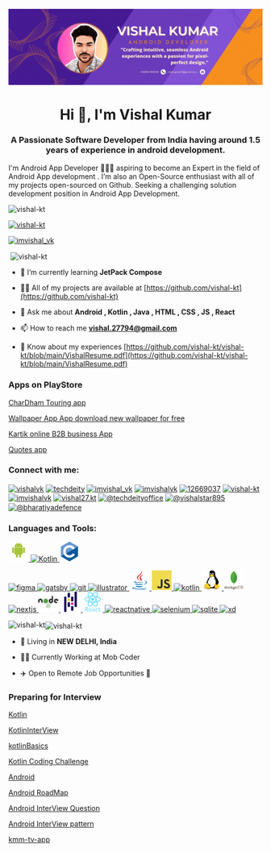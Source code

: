 
 <a href="https://www.github.com/vishal-kt" target="_blank" rel="noreferrer"> <img src="https://raw.githubusercontent.com/vishal-kt/vishal-kt/main/vishalbanner.gif" alt="xd" /> </a>
<h1 align="center">Hi 👋, I'm Vishal Kumar</h1>
<h3 align="center">A Passionate Software Developer from India having around 1.5 years of experience in android development.</h3>

I'm  Android  App Developer 👨🏻‍💻 aspiring to become an Expert in the field of Android App  development . I’m also an Open-Source enthusiast with all of my projects open-sourced on Github. Seeking a challenging solution development position in Android App Development. 

<p align="left"> <img src="https://komarev.com/ghpvc/?username=vishal-kt&label=Profile%20views&color=0e75b6&style=flat" alt="vishal-kt" /> </p>

<p align="left"> <a href="https://github.com/ryo-ma/github-profile-trophy"><img src="https://github-profile-trophy.vercel.app/?username=vishal-kt" alt="vishal-kt" /></a> </p>

<p align="left"> <a href="https://twitter.com/imvishal_vk" target="blank"><img src="https://img.shields.io/twitter/follow/imvishal_vk?logo=twitter&style=for-the-badge" alt="imvishal_vk" /></a> </p>

<p>&nbsp;<img align="center" src="https://github-readme-stats.vercel.app/api?username=vishal-kt&show_icons=true&locale=en" alt="vishal-kt" /></p>

- 🌱 I’m currently learning **JetPack Compose**

- 👨‍💻 All of my projects are available at [https://github.com/vishal-kt](https://github.com/vishal-kt)

- 💬 Ask me about **Android , Kotlin , Java , HTML , CSS , JS , React**

- 📫 How to reach me **vishal.27794@gmail.com**

- 📄 Know about my experiences [https://github.com/vishal-kt/vishal-kt/blob/main/VishalResume.pdf](https://github.com/vishal-kt/vishal-kt/blob/main/VishalResume.pdf)

<h3> Apps on PlayStore </h3>

[CharDham Touring app](https://play.google.com/store/apps/details?id=in.chardham.chardhamtour&hl=en_IN&gl=US)

[Wallpaper App App download new wallpaper for free](https://play.google.com/store/apps/details?id=net.xnano.android.dynamicwallpapers.paid&hl=en_IN&gl=US)

[Kartik online B2B business App](https://play.google.com/store/apps/details?id=com.kartikonlinewholeseller)

[Quotes app](https://play.google.com/store/apps/details?id=com.positive.quotesimages)


<h3 align="left">Connect with me:</h3>
<p align="left">
<a href="https://codepen.io/vishalvk" target="blank"><img align="center" src="https://raw.githubusercontent.com/rahuldkjain/github-profile-readme-generator/master/src/images/icons/Social/codepen.svg" alt="vishalvk" height="30" width="40" /></a>
<a href="https://dev.to/techdeity" target="blank"><img align="center" src="https://raw.githubusercontent.com/rahuldkjain/github-profile-readme-generator/master/src/images/icons/Social/devto.svg" alt="techdeity" height="30" width="40" /></a>
<a href="https://twitter.com/imvishal_vk" target="blank"><img align="center" src="https://raw.githubusercontent.com/rahuldkjain/github-profile-readme-generator/master/src/images/icons/Social/twitter.svg" alt="imvishal_vk" height="30" width="40" /></a>
<a href="https://linkedin.com/in/imvishalvk" target="blank"><img align="center" src="https://raw.githubusercontent.com/rahuldkjain/github-profile-readme-generator/master/src/images/icons/Social/linked-in-alt.svg" alt="imvishalvk" height="30" width="40" /></a>
<a href="https://stackoverflow.com/users/12669037" target="blank"><img align="center" src="https://raw.githubusercontent.com/rahuldkjain/github-profile-readme-generator/master/src/images/icons/Social/stack-overflow.svg" alt="12669037" height="30" width="40" /></a>
<a href="https://codesandbox.com/vishal-kt" target="blank"><img align="center" src="https://raw.githubusercontent.com/rahuldkjain/github-profile-readme-generator/master/src/images/icons/Social/codesandbox.svg" alt="vishal-kt" height="30" width="40" /></a>
<a href="https://fb.com/imvishalvk" target="blank"><img align="center" src="https://raw.githubusercontent.com/rahuldkjain/github-profile-readme-generator/master/src/images/icons/Social/facebook.svg" alt="imvishalvk" height="30" width="40" /></a>
<a href="https://instagram.com/vishal27.kt" target="blank"><img align="center" src="https://raw.githubusercontent.com/rahuldkjain/github-profile-readme-generator/master/src/images/icons/Social/instagram.svg" alt="vishal27.kt" height="30" width="40" /></a>
<a href="https://hashnode.com/@techdeityoffice" target="blank"><img align="center" src="https://raw.githubusercontent.com/rahuldkjain/github-profile-readme-generator/master/src/images/icons/Social/hashnode.svg" alt="@techdeityoffice" height="30" width="40" /></a>
<a href="https://medium.com/@vishalstar895" target="blank"><img align="center" src="https://raw.githubusercontent.com/rahuldkjain/github-profile-readme-generator/master/src/images/icons/Social/medium.svg" alt="@vishalstar895" height="30" width="40" /></a>
<a href="https://www.youtube.com/c/@bharatiyadefence" target="blank"><img align="center" src="https://raw.githubusercontent.com/rahuldkjain/github-profile-readme-generator/master/src/images/icons/Social/youtube.svg" alt="@bharatiyadefence" height="30" width="40" /></a>
</p>

<h3 align="left">Languages and Tools:</h3>
<p align="left"> <a href="https://developer.android.com" target="_blank" rel="noreferrer"> <img src="https://raw.githubusercontent.com/devicons/devicon/master/icons/android/android-original-wordmark.svg" alt="android" width="40" height="40"/> </a> 
  <a href="https://kotlinlang.org/" target="_blank" rel="noreferrer"> <img src="https://cdn.jsdelivr.net/gh/devicons/devicon/icons/kotlin/kotlin-original-wordmark.svg" alt="Kotlin" width="40" height="40"/> </a>
  <a href="https://www.cprogramming.com/" target="_blank" rel="noreferrer"> <img src="https://raw.githubusercontent.com/devicons/devicon/master/icons/c/c-original.svg" alt="c" width="40" height="40"/> </a>
  
  <a href="https://www.figma.com/" target="_blank" rel="noreferrer"> <img src="https://www.vectorlogo.zone/logos/figma/figma-icon.svg" alt="figma" width="40" height="40"/> </a> <a href="https://www.gatsbyjs.com/" target="_blank" rel="noreferrer"> <img src="https://www.vectorlogo.zone/logos/gatsbyjs/gatsbyjs-icon.svg" alt="gatsby" width="40" height="40"/> </a> <a href="https://git-scm.com/" target="_blank" rel="noreferrer"> <img src="https://www.vectorlogo.zone/logos/git-scm/git-scm-icon.svg" alt="git" width="40" height="40"/> </a> <a href="https://www.adobe.com/in/products/illustrator.html" target="_blank" rel="noreferrer"> <img src="https://www.vectorlogo.zone/logos/adobe_illustrator/adobe_illustrator-icon.svg" alt="illustrator" width="40" height="40"/> </a> <a href="https://www.java.com" target="_blank" rel="noreferrer"> <img src="https://raw.githubusercontent.com/devicons/devicon/master/icons/java/java-original.svg" alt="java" width="40" height="40"/> </a> <a href="https://developer.mozilla.org/en-US/docs/Web/JavaScript" target="_blank" rel="noreferrer"> <img src="https://raw.githubusercontent.com/devicons/devicon/master/icons/javascript/javascript-original.svg" alt="javascript" width="40" height="40"/> </a> <a href="https://kotlinlang.org" target="_blank" rel="noreferrer"> <img src="https://www.vectorlogo.zone/logos/kotlinlang/kotlinlang-icon.svg" alt="kotlin" width="40" height="40"/> </a> <a href="https://www.linux.org/" target="_blank" rel="noreferrer"> <img src="https://raw.githubusercontent.com/devicons/devicon/master/icons/linux/linux-original.svg" alt="linux" width="40" height="40"/> </a> <a href="https://www.mongodb.com/" target="_blank" rel="noreferrer"> <img src="https://raw.githubusercontent.com/devicons/devicon/master/icons/mongodb/mongodb-original-wordmark.svg" alt="mongodb" width="40" height="40"/> </a> <a href="https://nextjs.org/" target="_blank" rel="noreferrer"> <img src="https://cdn.worldvectorlogo.com/logos/nextjs-2.svg" alt="nextjs" width="40" height="40"/> </a> <a href="https://nodejs.org" target="_blank" rel="noreferrer"> <img src="https://raw.githubusercontent.com/devicons/devicon/master/icons/nodejs/nodejs-original-wordmark.svg" alt="nodejs" width="40" height="40"/> </a> <a href="https://pandas.pydata.org/" target="_blank" rel="noreferrer"> <img src="https://raw.githubusercontent.com/devicons/devicon/2ae2a900d2f041da66e950e4d48052658d850630/icons/pandas/pandas-original.svg" alt="pandas" width="40" height="40"/> </a> <a href="https://reactjs.org/" target="_blank" rel="noreferrer"> <img src="https://raw.githubusercontent.com/devicons/devicon/master/icons/react/react-original-wordmark.svg" alt="react" width="40" height="40"/> </a> <a href="https://reactnative.dev/" target="_blank" rel="noreferrer"> <img src="https://reactnative.dev/img/header_logo.svg" alt="reactnative" width="40" height="40"/> </a> 
  <a href="https://www.selenium.dev" target="_blank" rel="noreferrer"> <img src="https://raw.githubusercontent.com/detain/svg-logos/780f25886640cef088af994181646db2f6b1a3f8/svg/selenium-logo.svg" alt="selenium" width="40" height="40"/> </a> 
  <a href="https://www.sqlite.org/" target="_blank" rel="noreferrer"> <img src="https://www.vectorlogo.zone/logos/sqlite/sqlite-icon.svg" alt="sqlite" width="40" height="40"/> </a> 
  <a href="https://www.adobe.com/products/xd.html" target="_blank" rel="noreferrer"> <img src="https://cdn.worldvectorlogo.com/logos/adobe-xd.svg" alt="xd" width="40" height="40"/> </a>
 
  
</p>

<p><img align="left" src="https://github-readme-stats.vercel.app/api/top-langs?username=vishal-kt&show_icons=true&locale=en&layout=compact&hide=HTML" alt="vishal-kt" /></p>




<p><img align="center" src="https://github-readme-streak-stats.herokuapp.com/?user=vishal-kt&" alt="vishal-kt" /></p>


- 🗼 Living in **NEW DELHI, India**

- 👨‍💻 Currently Working at Mob Coder
- ✈️ Open to Remote Job Opportunities 🍻

  

<h3>Preparing for Interview</h3>

[Kotlin](https://gist.github.com/paulfranco/4453383cc6df064d03087ce7aa5a0c8c)

[KotlinInterView](https://github.com/vamsitallapudi/Android-Interview-Questions-And-Answers/blob/master/kotlin/README.md)

[kotlinBasics](https://github.com/Devinterview-io/kotlin-interview-questions)

[Kotlin Coding Challenge](https://github.com/igorwojda/kotlin-coding-challenges)

[Android](https://github.com/vishal-kt/Android-Interview-Question)

[Android RoadMap](https://github.com/amitshekhariitbhu/android-developer-roadmap) 

[Android InterView Question](https://github.com/amitshekhariitbhu/android-interview-questions) 

[Android InterView pattern](https://github.com/hellosagar/android-interview-questions)

[kmm-tv-app](https://github.com/omkar-tenkale/tv-maniac-kmm)


<p><img align="center" src="https://github-readme-activity-graph.vercel.app/graph?username=vishal-kt&" alt="vishal-kt /></p>











